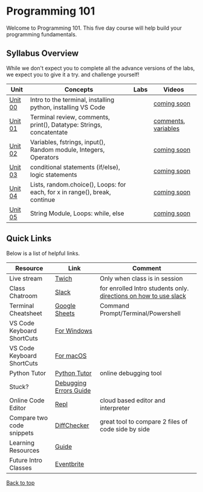 # <a id="top"></a>Programming 101

<!-- **Distance Learners**: Please read [this document](https://github.com/PdxCodeGuild/IntroToProgramming/blob/master/documentation/distance.md) before starting class. -->

Welcome to Programming 101. This five day course will help build your programming fundamentals.

## Syllabus Overview
While we don't expect you to complete all the advance versions of the labs, we expect you to give it a try. and challenge yourself!

| Unit | Concepts | Labs | Videos |
| ---- |----------| -----| ------|
| [Unit 00](/units/unit-0.md) | Intro to the terminal, installing python, installing VS Code | | [coming soon]()
| [Unit 01](/units/unit-1.md) | Terminal review, comments, print(), Datatype: Strings, concatentate| | [comments](https://youtu.be/YKRYs8QDWZQ), [variables](https://youtu.be/ft0vAxHnkGw)
| [Unit 02](/units/unit-2.md) | Variables, fstrings, input(), Random module, Integers, Operators |  | [coming soon]()
| [Unit 03](/units/unit-3.md) | conditional statements (if/else), logic statements |  | [coming soon]()
| [Unit 04](/units/unit-4.md) | Lists, random.choice(), Loops: for each, for x in range(), break, continue |  | [coming soon]()
| [Unit 05](/units/unit-5.md) | String Module, Loops: while, else | | [coming soon]()

## Quick Links
Below is a list of helpful links.

| Resource | Link | Comment |
| ------- |----------| -----|
Live stream | [Twich](https://www.twitch.tv/pdxcodeguild/videos)| Only when class is in session
Class Chatroom | [Slack](https://app.slack.com/client/TH5A28SJ0/CH6DE8QK1) | for enrolled Intro students only. [directions on how to use slack](https://github.com/PdxCodeGuild/IntroToProgramming/blob/master/documentation/slack.md)
Terminal Cheatsheet | [Google Sheets](https://docs.google.com/spreadsheets/d/18WWrry7RI2zzJlTsUHQLCsElNjiVVuMGjowBKZ5DPH8/edit#gid=0) | Command Prompt/Terminal/Powershell
VS Code Keyboard ShortCuts | [For Windows](https://code.visualstudio.com/shortcuts/keyboard-shortcuts-windows.pdf) |
VS Code Keyboard ShortCuts | [For macOS](https://code.visualstudio.com/shortcuts/keyboard-shortcuts-macos.pdf) |
Python Tutor | [Python Tutor](http://pythontutor.com/visualize.html#mode=edit) | online debugging tool
Stuck? | [Debugging Errors Guide](https://github.com/PdxCodeGuild/IntroToProgramming/blob/master/documentation/troubleshooting.md) |
Online Code Editor | [Repl](https://repl.it) | cloud based editor and interpreter
Compare two code snippets | [DiffChecker](https://www.diffchecker.com/) | great tool to compare 2 files of code side by side|
Learning Resources | [Guide](https://github.com/PdxCodeGuild/IntroToProgramming/blob/master/documentation/resources.md)
Future Intro Classes | [Eventbrite](https://www.eventbrite.com/o/pdx-code-guild-17959456298) |

[Back to top](#top)
